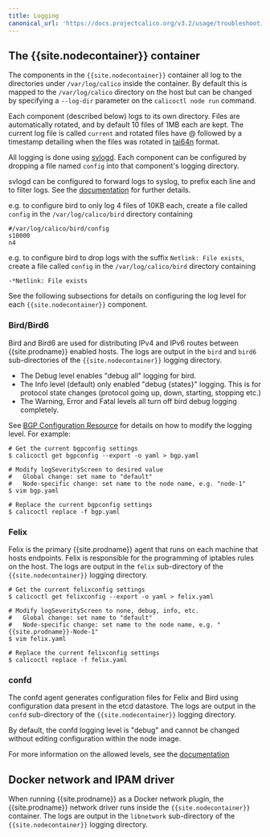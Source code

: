 ```yaml
---
title: Logging
canonical_url: 'https://docs.projectcalico.org/v3.2/usage/troubleshooting/logging'
---
```


## The {{site.nodecontainer}} container

The components in the `{{site.nodecontainer}}` container all log to the directories under
`/var/log/calico` inside the container.  By default this is mapped to the
`/var/log/calico` directory on the host but can be changed by specifying a
`--log-dir` parameter on the `calicoctl node run` command.

Each component (described below) logs to its own directory. Files are
automatically rotated, and by default 10 files of 1MB each are kept. The
current log file is called `current` and rotated files have @ followed by a
timestamp detailing when the files was rotated in [tai64n](http://cr.yp.to/libtai/tai64.html#tai64n) format.

All logging is done using [svlogd](http://smarden.org/runit/svlogd.8.html).
Each component can be configured by dropping a file named `config` into that
component's logging directory.

svlogd can be configured to forward logs to syslog, to prefix each line
and to filter logs.
See the [documentation](http://smarden.org/runit/svlogd.8.html) for further details.

e.g. to configure bird to only log 4 files of 10KB each, create a file called `config` in the `/var/log/calico/bird` directory containing
```shell
#/var/log/calico/bird/config
s10000
n4
```

e.g. to configure bird to drop logs with the suffix `Netlink: File exists`, create a file called `config` in the `/var/log/calico/bird` directory containing
```shell
-*Netlink: File exists
```

See the following subsections for details on configuring the log level for
each `{{site.nodecontainer}}` component.

### Bird/Bird6

Bird and Bird6 are used for distributing IPv4 and IPv6 routes between {{site.prodname}}
enabled hosts.  The logs are output in the `bird` and `bird6` sub-directories
of the `{{site.nodecontainer}}` logging directory.

* The Debug level enables "debug all" logging for bird.
* The Info level (default) only enabled "debug {states}" logging. This is for protocol state changes (protocol going up, down, starting, stopping etc.)
* The Warning, Error and Fatal levels all turn off bird debug logging completely.

See [BGP Configuration Resource](/{{page.version}}/reference/calicoctl/resources/bgpconfig)
for details on how to modify the logging level. For example:

```
# Get the current bgpconfig settings
$ calicoctl get bgpconfig --export -o yaml > bgp.yaml

# Modify logSeverityScreen to desired value
#   Global change: set name to "default"
#   Node-specific change: set name to the node name, e.g. "node-1"
$ vim bgp.yaml

# Replace the current bgpconfig settings
$ calicoctl replace -f bgp.yaml
```

### Felix

Felix is the primary {{site.prodname}} agent that runs on each machine that hosts
endpoints.  Felix is responsible for the programming of iptables rules on the
host.  The logs are output in the `felix` sub-directory of the `{{site.nodecontainer}}`
logging directory.

```
# Get the current felixconfig settings
$ calicoctl get felixconfig --export -o yaml > felix.yaml

# Modify logSeverityScreen to none, debug, info, etc.
#   Global change: set name to "default"
#   Node-specific change: set name to the node name, e.g. "{{site.prodname}}-Node-1"
$ vim felix.yaml

# Replace the current felixconfig settings
$ calicoctl replace -f felix.yaml
```

### confd

The confd agent generates configuration files for Felix and Bird using
configuration data present in the etcd datastore.  The logs are output in the
`confd` sub-directory of the `{{site.nodecontainer}}` logging directory.

By default, the confd logging level is "debug" and cannot be changed without
editing configuration within the node image.

For more information on the allowed levels, see the
[documentation](https://github.com/kelseyhightower/confd/blob/master/docs/configuration-guide.md)

## Docker network and IPAM driver

When running {{site.prodname}} as a Docker network plugin, the {{site.prodname}} network driver runs
inside the `{{site.nodecontainer}}` container.  The logs are output in the `libnetwork` sub-directory
of the `{{site.nodecontainer}}` logging directory.

